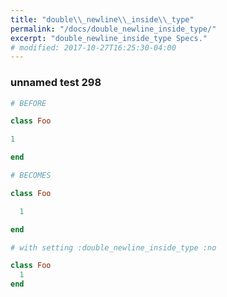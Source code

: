 ```yaml
---
title: "double\\_newline\\_inside\\_type"
permalink: "/docs/double_newline_inside_type/"
excerpt: "double_newline_inside_type Specs."
# modified: 2017-10-27T16:25:30-04:00
---
```

### unnamed test 298
```ruby
# BEFORE

class Foo

1

end

```
```ruby
# BECOMES

class Foo

  1

end

```
```ruby
# with setting :double_newline_inside_type :no

class Foo
  1
end
```

